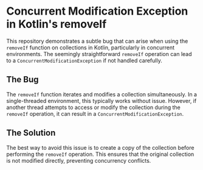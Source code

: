 # Concurrent Modification Exception in Kotlin's removeIf

This repository demonstrates a subtle bug that can arise when using the `removeIf` function on collections in Kotlin, particularly in concurrent environments. The seemingly straightforward `removeIf` operation can lead to a `ConcurrentModificationException` if not handled carefully.

## The Bug

The `removeIf` function iterates and modifies a collection simultaneously.  In a single-threaded environment, this typically works without issue. However, if another thread attempts to access or modify the collection during the `removeIf` operation, it can result in a `ConcurrentModificationException`.

## The Solution

The best way to avoid this issue is to create a copy of the collection before performing the `removeIf` operation.  This ensures that the original collection is not modified directly, preventing concurrency conflicts.
